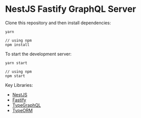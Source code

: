 # NestJS Fastify GraphQL Server  

Clone this repository and then install dependencies:
  
    yarn 

    // using npm
    npm install

To start the development server:
  
    yarn start

    // using npm
    npm start

Key Libraries:  

* [NestJS](https://docs.nestjs.com/)
* [Fastify](https://www.fastify.io/docs/latest/)
* [TypeGraphQL](https://typegraphql.com/docs/introduction.html)
* [TypeORM](https://typeorm.io/#/)
